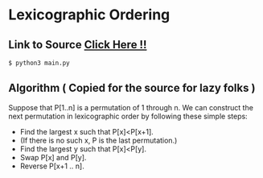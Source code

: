 # Lexicographic Ordering

## Link to Source [Click Here !!](https://www.quora.com/How-would-you-explain-an-algorithm-that-generates-permutations-using-lexicographic-ordering)

```bash
$ python3 main.py
```

## Algorithm ( Copied for the source for lazy folks )
Suppose that P[1..n] is a permutation of 1 through n. We can construct the next permutation in lexicographic order by following these simple steps:

  - Find the largest x such that P[x]<P[x+1].
  - (If there is no such x, P is the last permutation.)
  - Find the largest y such that P[x]<P[y].
  - Swap P[x] and P[y].
  - Reverse P[x+1 .. n].
